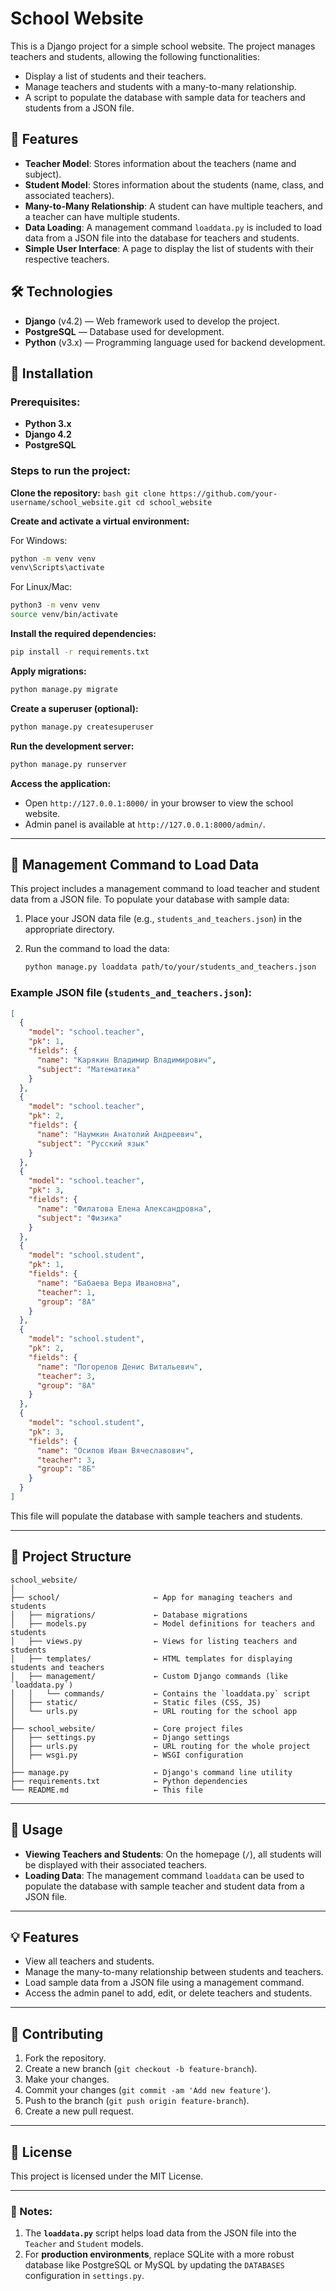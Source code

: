 # School Website

This is a Django project for a simple school website. The project manages teachers and students, allowing the following functionalities:
- Display a list of students and their teachers.
- Manage teachers and students with a many-to-many relationship.
- A script to populate the database with sample data for teachers and students from a JSON file.

## 📝 Features

- **Teacher Model**: Stores information about the teachers (name and subject).
- **Student Model**: Stores information about the students (name, class, and associated teachers).
- **Many-to-Many Relationship**: A student can have multiple teachers, and a teacher can have multiple students.
- **Data Loading**: A management command `loaddata.py` is included to load data from a JSON file into the database for teachers and students.
- **Simple User Interface**: A page to display the list of students with their respective teachers.

## 🛠 Technologies

- **Django** (v4.2) — Web framework used to develop the project.
- **PostgreSQL** — Database used for development.
- **Python** (v3.x) — Programming language used for backend development.

## 🚀 Installation

### Prerequisites:
- **Python 3.x** 
- **Django 4.2**
- **PostgreSQL**


### Steps to run the project:

**Clone the repository:**
    ```bash
    git clone https://github.com/your-username/school_website.git
    cd school_website
    ```

**Create and activate a virtual environment:**

   For Windows:
   ```bash
   python -m venv venv
   venv\Scripts\activate
```

For Linux/Mac:

```bash
python3 -m venv venv
source venv/bin/activate
```

**Install the required dependencies:**

   ```bash
   pip install -r requirements.txt
   ```

**Apply migrations:**

   ```bash
   python manage.py migrate
   ```

**Create a superuser (optional):**

   ```bash
   python manage.py createsuperuser
   ```

**Run the development server:**

   ```bash
   python manage.py runserver
   ```

**Access the application:**

   * Open `http://127.0.0.1:8000/` in your browser to view the school website.
   * Admin panel is available at `http://127.0.0.1:8000/admin/`.

---

## 💾 Management Command to Load Data

This project includes a management command to load teacher and student data from a JSON file. To populate your database with sample data:

1. Place your JSON data file (e.g., `students_and_teachers.json`) in the appropriate directory.

2. Run the command to load the data:

   ```bash
   python manage.py loaddata path/to/your/students_and_teachers.json
   ```

### Example JSON file (`students_and_teachers.json`):

```json
[
  {
    "model": "school.teacher",
    "pk": 1,
    "fields": {
      "name": "Карякин Владимир Владимирович",
      "subject": "Математика"
    }
  },
  {
    "model": "school.teacher",
    "pk": 2,
    "fields": {
      "name": "Наумкин Анатолий Андреевич",
      "subject": "Русский язык"
    }
  },
  {
    "model": "school.teacher",
    "pk": 3,
    "fields": {
      "name": "Филатова Елена Александровна",
      "subject": "Физика"
    }
  },
  {
    "model": "school.student",
    "pk": 1,
    "fields": {
      "name": "Бабаева Вера Ивановна",
      "teacher": 1,
      "group": "8А"
    }
  },
  {
    "model": "school.student",
    "pk": 2,
    "fields": {
      "name": "Погорелов Денис Витальевич",
      "teacher": 3,
      "group": "8А"
    }
  },
  {
    "model": "school.student",
    "pk": 3,
    "fields": {
      "name": "Осипов Иван Вячеславович",
      "teacher": 3,
      "group": "8Б"
    }
  }
]
```

This file will populate the database with sample teachers and students.

---

## 📂 Project Structure

```
school_website/
│
├── school/                     ← App for managing teachers and students
│   ├── migrations/             ← Database migrations
│   ├── models.py               ← Model definitions for teachers and students
│   ├── views.py                ← Views for listing teachers and students
│   ├── templates/              ← HTML templates for displaying students and teachers
│   ├── management/             ← Custom Django commands (like `loaddata.py`)
│   │   └── commands/           ← Contains the `loaddata.py` script
│   ├── static/                 ← Static files (CSS, JS)
│   └── urls.py                 ← URL routing for the school app
│
├── school_website/             ← Core project files
│   ├── settings.py             ← Django settings
│   ├── urls.py                 ← URL routing for the whole project
│   ├── wsgi.py                 ← WSGI configuration
│
├── manage.py                   ← Django's command line utility
├── requirements.txt            ← Python dependencies
└── README.md                   ← This file
```

---

## 📝 Usage

* **Viewing Teachers and Students**: On the homepage (`/`), all students will be displayed with their associated teachers.
* **Loading Data**: The management command `loaddata` can be used to populate the database with sample teacher and student data from a JSON file.

---

## 💡 Features

* View all teachers and students.
* Manage the many-to-many relationship between students and teachers.
* Load sample data from a JSON file using a management command.
* Access the admin panel to add, edit, or delete teachers and students.

---

## 💬 Contributing

1. Fork the repository.
2. Create a new branch (`git checkout -b feature-branch`).
3. Make your changes.
4. Commit your changes (`git commit -am 'Add new feature'`).
5. Push to the branch (`git push origin feature-branch`).
6. Create a new pull request.

---

## 📜 License

This project is licensed under the MIT License.

---

### 📌 Notes:

1. The **`loaddata.py`** script helps load data from the JSON file into the `Teacher` and `Student` models.
2. For **production environments**, replace SQLite with a more robust database like PostgreSQL or MySQL by updating the `DATABASES` configuration in `settings.py`.
